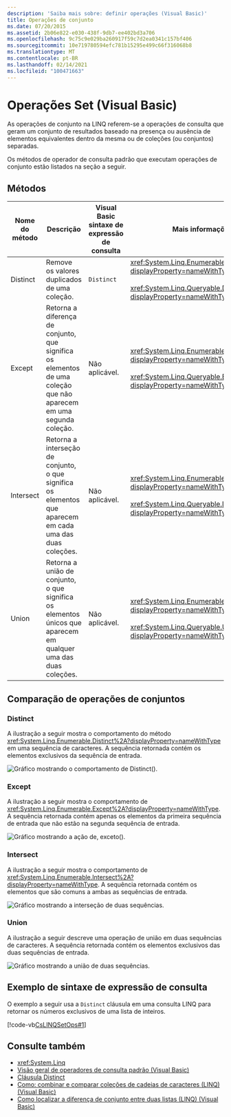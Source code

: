 ```yaml
---
description: 'Saiba mais sobre: definir operações (Visual Basic)'
title: Operações de conjunto
ms.date: 07/20/2015
ms.assetid: 2b06e822-e030-438f-9db7-ee402bd3a706
ms.openlocfilehash: 9c75c9e029ba260917f59c7d2ea0341c157bf406
ms.sourcegitcommit: 10e719780594efc781b15295e499c66f316068b8
ms.translationtype: MT
ms.contentlocale: pt-BR
ms.lasthandoff: 02/14/2021
ms.locfileid: "100471663"
---
```

# <a name="set-operations-visual-basic"></a>Operações Set (Visual Basic)

As operações de conjunto na LINQ referem-se a operações de consulta que geram um conjunto de resultados baseado na presença ou ausência de elementos equivalentes dentro da mesma ou de coleções (ou conjuntos) separadas.

Os métodos de operador de consulta padrão que executam operações de conjunto estão listados na seção a seguir.

## <a name="methods"></a>Métodos

|Nome do método|Descrição|Visual Basic sintaxe de expressão de consulta|Mais informações|
|-----------------|-----------------|------------------------------------------|----------------------|
|Distinct|Remove os valores duplicados de uma coleção.|`Distinct`|<xref:System.Linq.Enumerable.Distinct%2A?displayProperty=nameWithType><br /><br /> <xref:System.Linq.Queryable.Distinct%2A?displayProperty=nameWithType>|
|Except|Retorna a diferença de conjunto, que significa os elementos de uma coleção que não aparecem em uma segunda coleção.|Não aplicável.|<xref:System.Linq.Enumerable.Except%2A?displayProperty=nameWithType><br /><br /> <xref:System.Linq.Queryable.Except%2A?displayProperty=nameWithType>|
|Intersect|Retorna a interseção de conjunto, o que significa os elementos que aparecem em cada uma das duas coleções.|Não aplicável.|<xref:System.Linq.Enumerable.Intersect%2A?displayProperty=nameWithType><br /><br /> <xref:System.Linq.Queryable.Intersect%2A?displayProperty=nameWithType>|
|Union|Retorna a união de conjunto, o que significa os elementos únicos que aparecem em qualquer uma das duas coleções.|Não aplicável.|<xref:System.Linq.Enumerable.Union%2A?displayProperty=nameWithType><br /><br /> <xref:System.Linq.Queryable.Union%2A?displayProperty=nameWithType>|

## <a name="comparison-of-set-operations"></a>Comparação de operações de conjuntos

### <a name="distinct"></a>Distinct

A ilustração a seguir mostra o comportamento do método <xref:System.Linq.Enumerable.Distinct%2A?displayProperty=nameWithType> em uma sequência de caracteres. A sequência retornada contém os elementos exclusivos da sequência de entrada.

![Gráfico mostrando o comportamento de Distinct&#40;&#41;.](./media/set-operations/distinct-method-behavior.png)

### <a name="except"></a>Except

A ilustração a seguir mostra o comportamento de <xref:System.Linq.Enumerable.Except%2A?displayProperty=nameWithType>. A sequência retornada contém apenas os elementos da primeira sequência de entrada que não estão na segunda sequência de entrada.

![Gráfico mostrando a ação de, exceto&#40;&#41;.](./media/set-operations/except-behavior-graphic.png "Mostra o comportamento de Except.")

### <a name="intersect"></a>Intersect

A ilustração a seguir mostra o comportamento de <xref:System.Linq.Enumerable.Intersect%2A?displayProperty=nameWithType>. A sequência retornada contém os elementos que são comuns a ambas as sequências de entrada.

![Gráfico mostrando a interseção de duas sequências.](./media/set-operations/intersection-two-sequences.png)

### <a name="union"></a>Union

A ilustração a seguir descreve uma operação de união em duas sequências de caracteres. A sequência retornada contém os elementos exclusivos das duas sequências de entrada.

![Gráfico mostrando a união de duas sequências.](./media/set-operations/union-operation-two-sequences.png)

## <a name="query-expression-syntax-example"></a>Exemplo de sintaxe de expressão de consulta

O exemplo a seguir usa a `Distinct` cláusula em uma consulta LINQ para retornar os números exclusivos de uma lista de inteiros.

[!code-vb[CsLINQSetOps#1](~/samples/snippets/visualbasic/VS_Snippets_VBCSharp/CsLINQSetOps/VB/setops.vb#1)]

## <a name="see-also"></a>Consulte também

- <xref:System.Linq>
- [Visão geral de operadores de consulta padrão (Visual Basic)](standard-query-operators-overview.md)
- [Cláusula Distinct](../../../language-reference/queries/distinct-clause.md)
- [Como: combinar e comparar coleções de cadeias de caracteres (LINQ) (Visual Basic)](how-to-combine-and-compare-string-collections-linq.md)
- [Como localizar a diferença de conjunto entre duas listas (LINQ) (Visual Basic)](how-to-find-the-set-difference-between-two-lists-linq.md)
